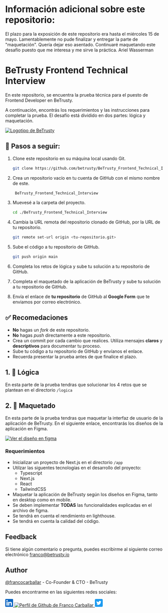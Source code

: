 # Información adicional sobre este repositorio:

El plazo para la exposición de este repositorio era hasta el miércoles 15 de mayo. Lamentablemente no pude finalizar y entregar la parte de "maquetación". 
Quería dejar eso asentado. Continuaré maquetando este desafío puesto que me interesa y me sirve la práctica. 
Ariel Wasserman


# BeTrusty Frontend Technical Interview

En este repositorio, se encuentra la prueba técnica para el puesto de Frontend Developer en BeTrusty.

A continuación, encontrás los requerimientos y las instrucciones para completar la prueba. El desafío está dividido en dos partes: lógica y maquetación.

[![Logotipo de BeTrusty](https://betrusty.notion.site/image/https%3A%2F%2Fprod-files-secure.s3.us-west-2.amazonaws.com%2F913f6ce1-8de7-48cb-9999-9ee213ab5e22%2Fe66cc202-2074-4e5f-967a-a61330dfbcff%2Fportadazo.png?table=block&id=73c402e2-278c-48db-82d0-4ef2d2b460f0&spaceId=913f6ce1-8de7-48cb-9999-9ee213ab5e22&width=2000&userId=&cache=v2)](https://betrusty.io/)

## 🚀 Pasos a seguir:

1. Clone este repositorio en su máquina local usando Git.

   ```bash
   git clone https://github.com/betrusty/BeTrusty_Frontend_Technical_Interview.git
   ```

2. Crea un repositorio vacío en tu cuenta de GitHub con el mismo nombre de este.

   ```bash
    BeTrusty_Frontend_Technical_Interview
   ```

3. Muevesé a la carpeta del proyecto.

   ```bash
   cd ./BeTrusty_Frontend_Technical_Interview
   ```

4. Cambia la URL remota del repositorio clonado de GitHub, por la URL de tu repositorio.

   ```bash
   git remote set-url origin <tu-repositorio.git>
   ```

5. Sube el código a tu repositorio de GitHub.

   ```bash
   git push origin main
   ```

6. Completa los retos de lógica y sube tu solución a tu repositorio de GitHub.

7. Completa el maquetado de la aplicación de BeTrusty y sube tu solución a tu repositorio de GitHub.

8. Envía el enlace de **tu repositorio** de GitHub al **Google Form** que te enviamos por correo electrónico.

## ✅ Recomedaciones

- **No** hagas un _fork_ de este repositorio.
- **No** hagas _push_ directamente a este repositorio.
- Crea un commit por cada cambio que realices. Utiliza mensajes **claros** y **descriptivos** para documentar tu proceso.
- Sube tu código a tu repositorio de GitHub y envíanos el enlace.
- Recuerda presentar la prueba antes de que finalice el plazo.

## 1. 🧠 Lógica

En esta parte de la prueba tendras que solucionar los 4 retos que se plantean en el directorio `/logica`

## 2. 🎨 Maquetado

En esta parte de la prueba tendras que maquetar la interfaz de usuario de la aplicación de BeTrusty. En el siguiente enlace, encontrarás los diseños de la aplicación en Figma.

[![Ver el diseño en figma](https://res.cloudinary.com/francocarballar/image/upload/f_auto,q_auto/v1/portfolio/icons/cvpiuitvtrq6qdqxiiqe)](https://www.figma.com/file/ZAD3Ov3fPoiasYMIKal97f/BeTrusty-Frontend-Technical-Interview?type=design&node-id=0%3A1&mode=design&t=1xprCtFL8cJUKs78-1)

### Requerimientos

- Inicializar un proyecto de Next.js en el directorio `/app`
- Utilzar las siguentes tecnologías en el desarrollo del proyecto:
  - Typescript
  - Next.js
  - React
  - TailwindCSS
- Maquetar la aplicación de BeTrusty según los diseños en Figma, tanto en desktop como en mobile.
- Se deben implementar **TODAS** las funcionalidades explicadas en el archivo de figma.
- Se tendrá en cuenta el rendimiento en lighthouse.
- Se tendrá en cuenta la calidad del código.

## Feedback

Si tiene algún comentario o pregunta, puedes escribirme al siguiente correo electrónico franco@betrusty.io

## Author

[@francocarballar](https://github.com/francocarballar) - Co-Founder & CTO - BeTrusty

Puedes encontrarme en las siguientes redes sociales:

<a href="https://linkedin.com/in/francocarballar">
    <img src="https://raw.githubusercontent.com/francocarballar/argentina-monetary-quotes-api/main/public/img/logo-linkedin.png" alt="Perfil de Linkedin de Franco Carballar" width="25px" height="25px">
</a>
<a href="https://github.com/francocarballar">
    <img src="https://cdn-icons-png.flaticon.com/512/38/38401.png" alt="Perfil de Github de Franco Carballar" width="25px" height="25px">
</a>
<a href="https://twitter.com/francocarballa">
    <img src="https://raw.githubusercontent.com/francocarballar/argentina-monetary-quotes-api/main/public/img/logo-twitter.png" alt="Perfil de Twiiter de Franco Carballar" width="25px" height="25px">
</a>
